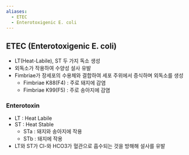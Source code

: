 ```yaml
---
aliases:
  - ETEC
  - Enterotoxigenic E. coli
---
```


## ETEC (Enterotoxigenic E. coli)
- LT(Heat-Labile), ST 두 가지 독소 생성
- 외독소가 작용하여 수양성 설사 유발
- Fimbriae가 장세포의 수용체와 결합하여 세포 주위에서 증식하며 외독소를 생성
	- Fimbriae K88(F4) : 주로 돼지에 감염
	- Fimbriae K99(F5) : 주로 송아지에 감염
### Enterotoxin
- LT : Heat Labile
- ST : Heat Stable
	- STa : 돼지와 송아지에 작용
	- STb : 돼지에 작용
- LT와 ST가 Cl-와 HCO3가 혈관으로 흡수되는 것을 방해해 설사를 유발